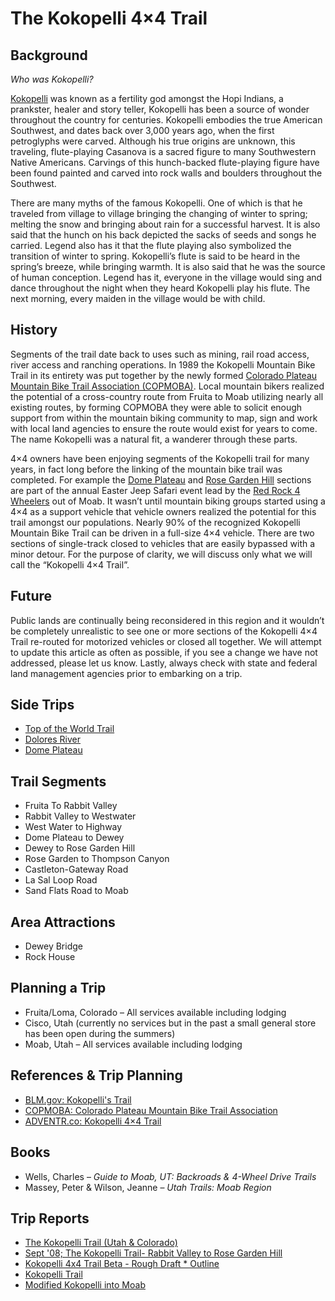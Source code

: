 # The Kokopelli 4×4 Trail

## Background

*Who was Kokopelli?* 

[Kokopelli](https://en.wikipedia.org/wiki/Kokopelli) was known as a fertility god amongst the Hopi Indians, a prankster, healer and story teller, Kokopelli has been a source of wonder throughout the country for centuries. Kokopelli embodies the true American Southwest, and dates back over 3,000 years ago, when the first petroglyphs were carved. Although his true origins are unknown, this traveling, flute-playing Casanova is a sacred figure to many Southwestern Native Americans. Carvings of this hunch-backed flute-playing figure have been found painted and carved into rock walls and boulders throughout the Southwest.

There are many myths of the famous Kokopelli. One of which is that he traveled from village to village bringing the changing of winter to spring; melting the snow and bringing about rain for a successful harvest. It is also said that the hunch on his back depicted the sacks of seeds and songs he carried. Legend also has it that the flute playing also symbolized the transition of winter to spring. Kokopelli’s flute is said to be heard in the spring’s breeze, while bringing warmth. It is also said that he was the source of human conception. Legend has it, everyone in the village would sing and dance throughout the night when they heard Kokopelli play his flute. The next morning, every maiden in the village would be with child.

## History

Segments of the trail date back to uses such as mining, rail road access, river access and ranching operations. In 1989 the Kokopelli Mountain Bike Trail in its entirety was put together by the newly formed [Colorado Plateau Mountain Bike Trail Association (COPMOBA)](http://copmoba.org/). Local mountain bikers realized the potential of a cross-country route from Fruita to Moab utilizing nearly all existing routes, by forming COPMOBA they were able to solicit enough support from within the mountain biking community to map, sign and work with local land agencies to ensure the route would exist for years to come. The name Kokopelli was a natural fit, a wanderer through these parts.

4×4 owners have been enjoying segments of the Kokopelli trail for many years, in fact long before the linking of the mountain bike trail was completed. For example the [Dome Plateau](https://www.rr4w.com/trail-details.cfm?trailid=8) and [Rose Garden Hill](https://www.rr4w.com/trail-details.cfm?trailid=36) sections are part of the annual Easter Jeep Safari event lead by the [Red Rock 4 Wheelers](https://www.rr4w.com/) out of Moab. It wasn’t until mountain biking groups started using a 4×4 as a support vehicle that vehicle owners realized the potential for this trail amongst our populations. Nearly 90% of the recognized Kokopelli Mountain Bike Trail can be driven in a full-size 4×4 vehicle. There are two sections of single-track closed to vehicles that are easily bypassed with a minor detour. For the purpose of clarity, we will discuss only what we will call the “Kokopelli 4×4 Trail”.

## Future

Public lands are continually being reconsidered in this region and it wouldn’t be completely unrealistic to see one or more sections of the Kokopelli 4×4 Trail re-routed for motorized vehicles or closed all together. We will attempt to update this article as often as possible, if you see a change we have not addressed, please let us know. Lastly, always check with state and federal land management agencies prior to embarking on a trip.

## Side Trips

* [Top of the World Trail](https://www.rr4w.com/trail-details.cfm?trailid=38)
* [Dolores River](https://www.blm.gov/visit/dolores-river-overlook)
* [Dome Plateau](https://www.rr4w.com/trail-details.cfm?trailid=8)

## Trail Segments

* Fruita To Rabbit Valley
* Rabbit Valley to Westwater
* West Water to Highway
* Dome Plateau to Dewey
* Dewey to Rose Garden Hill
* Rose Garden to Thompson Canyon
* Castleton-Gateway Road
* La Sal Loop Road
* Sand Flats Road to Moab

## Area Attractions

* Dewey Bridge
* Rock House

## Planning a Trip

* Fruita/Loma, Colorado – All services available including lodging
* Cisco, Utah (currently no services but in the past a small general store has been open during the summers)
* Moab, Utah – All services available including lodging

## References & Trip Planning

* [BLM.gov: Kokopelli's Trail](https://www.blm.gov/visit/kokopellis-trail)
* [COPMOBA: Colorado Plateau Mountain Bike Trail Association](http://copmoba.org/)
* [ADVENTR.co: Kokopelli 4×4 Trail](http://adventr.co/4x4-trails/kokopelli-4x4-trail/)

## Books
* Wells, Charles – *Guide to Moab, UT: Backroads & 4-Wheel Drive Trails*
* Massey, Peter & Wilson, Jeanne – *Utah Trails: Moab Region*

## Trip Reports

* [The Kokopelli Trail (Utah & Colorado)](https://www.expeditionutah.com/forum/index.php?threads/the-kokopelli-trail-utah-colorado.144/)
* [Sept '08; The Kokopelli Trail- Rabbit Valley to Rose Garden Hill](https://www.expeditionutah.com/forum/index.php?threads/sept-08-the-kokopelli-trail-rabbit-valley-to-rose-garden-hill.342/)
* [Kokopelli 4x4 Trail Beta - Rough Draft * Outline](https://www.expeditionutah.com/forum/index.php?threads/kokopelli-4x4-trail-beta-rough-draft-outline.788/)
* [Kokopelli Trail](https://www.expeditionutah.com/forum/index.php?threads/kokopelli-trail.804/)
* [Modified Kokopelli into Moab](https://www.expeditionutah.com/forum/index.php?threads/modified-kokopelli-into-moab.4093/)
